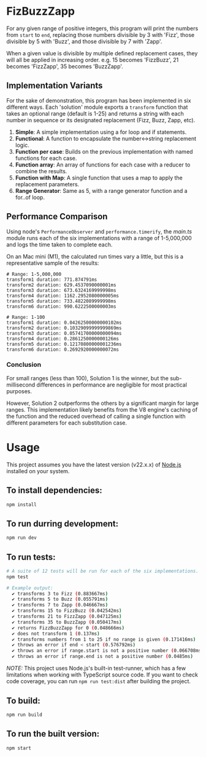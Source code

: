 # FizBuzzZapp

For any given range of positive integers, this program will print the numbers from `start` to `end`, replacing those numbers divisible by 3 with 'Fizz', those divisible by 5 with 'Buzz', and those divisible by 7 with 'Zapp'. 

When a given value is divisible by multiple defined replacement cases, they will all be applied in increasing order. e.g. 15 becomes 'FizzBuzz', 21 becomes 'FizzZapp', 35 becomes 'BuzzZapp'. 

## Implementation Variants
For the sake of demonstration, this program has been implemented in six different ways. Each 'solution' module exports a `transform` function that takes an optional range (default is 1-25) and returns a string with each number in sequence or its designated replacement (Fizz, Buzz, Zapp, etc).

1. **Simple**: A simple implementation using a for loop and if statements.
2. **Functional**: A function to encapsulate the number<->string replacement logic.
3. **Function per case**: Builds on the previous implementation with named functions for each case.
4. **Function array**: An array of functions for each case with a reducer to combine the results.
5. **Function with Map**: A single function that uses a map to apply the replacement parameters.
6. **Range Generator**: Same as 5, with a range generator function and a for..of loop.

## Performance Comparison
Using node's `PerformanceObserver` and `performance.timerify`, the _main.ts_ module runs each of the six implementations with a range of 1-5,000,000 and logs the time taken to complete each.

On an Mac mini (M1), the calculated run times vary a little, but this is a representative sample of the results:

```
# Range: 1-5,000,000
transform1 duration: 771.874791ms
transform2 duration: 629.4537090000001ms
transform3 duration: 673.6324169999998ms
transform4 duration: 1162.2952080000005ms
transform5 duration: 733.4822089999998ms
transform6 duration: 990.6222500000003ms
```

```
# Range: 1-100
transform1 duration: 0.04262500000000102ms
transform2 duration: 0.10329099999999869ms
transform3 duration: 0.05741700000000094ms
transform4 duration: 0.2861250000000126ms
transform5 duration: 0.12170800000001236ms
transform6 duration: 0.2692920000000072ms
```

### Conclusion
For small ranges (less than 100), Solution 1 is the winner, but the sub-millisecond differences in performance are negligible for most practical purposes.

However, Solution 2 outperforms the others by a significant margin for large ranges. This implementation likely benefits from the V8 engine's caching of the function and the reduced overhead of calling a single function with different parameters for each substitution case.

# Usage
This project assumes you have the latest version (v22.x.x) of [Node.js](https://nodejs.org) installed on your system.

## To install dependencies:

```bash
npm install
```

## To run durring development:

```bash
npm run dev
```

## To run tests:

```bash
# A suite of 12 tests will be run for each of the six implementations.
npm test

# Example output:
  ✔ transforms 3 to Fizz (0.883667ms)
  ✔ transforms 5 to Buzz (0.055791ms)
  ✔ transforms 7 to Zapp (0.046667ms)
  ✔ transforms 15 to FizzBuzz (0.042542ms)
  ✔ transforms 21 to FizzZapp (0.047125ms)
  ✔ transforms 35 to BuzzZapp (0.050417ms)
  ✔ returns FizzBuzzZapp for 0 (0.048666ms)
  ✔ does not transform 1 (0.137ms)
  ✔ transforms numbers from 1 to 25 if no range is given (0.171416ms)
  ✔ throws an error if end < start (0.576792ms)
  ✔ throws an error if range.start is not a positive number (0.066708ms)
  ✔ throws an error if range.end is not a positive number (0.0485ms)
```

_NOTE:_ This project uses Node.js's built-in test-runner, which has a few limitations when working with TypeScript source code. If you want to check code coverage, you can run `npm run test:dist` after building the project.

## To build:

```bash
npm run build
```

## To run the built version:

```bash
npm start
```
